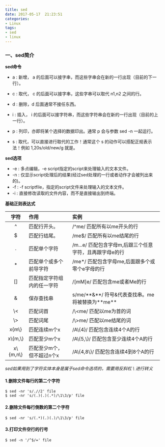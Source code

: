 ```yaml
---
title: sed
date: 2017-05-17  21:23:51
categories:
- Linux
tags:
- sed
- linux
---
```


<!-- more -->

### 一、sed简介

**sed命令**

- a : 新增， a 的后面可以接字串，而这些字串会在新的一行出现（目前的下一行）。

- c : 取代， c 的后面可以接字串，这些字串可以取代 n1,n2 之间的行。

- d : 删除，d 后面通常不接任东西。

- i  : 插入， i 的后面可以接字符串，而这些字符串会在新的一行出现（目前的上一行）。

- p : 列印，亦即将某个选择的数据印出。通常 p 会与参数 sed -n 一起运行。

- s : 取代，可以直接进行取代的工作！通常这个 s 的动作可以搭配正规表示法！例如 1,20s/old/new/g 就是。

**sed选项**

- -e : 多点编辑，-e script指定的script来处理输入的文本文件。
- -n : 仅显示script处理后的结果(经过sed处理的一行或者动作才会被列出来的)。
- -f : -f scriptfile，指定的script文件来处理输入的文本文件。
- -i : 直接修改读取的文件内容，而不是直接输出到终端。

**基础正则表达式**

|     字符     | 作用             | 实例                                       |
| :--------: | :------------- | :--------------------------------------- |
|     ^      | 匹配行开头。         | /^me/   匹配所有以me开头的行                      |
|     $      | 匹配行结尾。         | /me$/   匹配所有以me结尾的行                      |
|     .      | 匹配单个字符         | /m...e/   匹配包含字母m,后跟三个任意字符，且再跟字母e的行      |
|     *      | 匹配单个或多个前导字符    | /me*/   匹配包含字母me,后面跟多个或零个e字母的行           |
|     []     | 匹配指定字符组内的任一字符  | /[mM]e/   匹配包含me或者Me的行                   |
|     &      | 保存查找串          | s/me/\*\*&\*\*/   符号&代表查找串。me将被替换为\*\*me\*\* |
|    \\<     | 匹配词首           | /\\<me/   匹配以me为首的词                      |
|    \\>     | 匹配词尾           | /\\>me/   匹配以me结尾的词                      |
|  x\{m\\}   | 匹配连续m个x        | /A\\{4}/   匹配包含连续4个A的行                   |
| x\\{m,\\}  | 匹配至少m个x        | /A\\{5,\\}/   匹配包含至少连续4个A的行              |
| x\\{m,n\\} | 匹配至少m个，但不超过n个x | /A\\{4,8\\}/   匹配包含连续4到8个A的行             |

*sed如果用到了字符实体本身是属于sed命令选项的，需要用反斜杠 \ 进行转义*

#### 1.删除文件每行的第二个字符

```shell
$ sed -nr 's/.//2' file
$ sed -nr 's/(.)(.)(.*)/\1\3/p' file
```

#### 2.删除文件每行倒数的第二个字符

```shell
$ sed -nr 's/(.*)(.)(.)/\1\3/p' file
```

#### 3.打印文件空行的行号

```shell
$ sed -n '/^$/=' file
```

